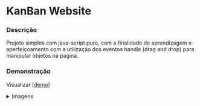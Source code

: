 
# KanBan Website

### Descrição

Projeto simples com java-script puro, com a finalidade de aprendizagem e aperfeiçoamento com a utilização dos eventos handle (drag and drop) para manipular objetos na página.  

### Demonstração

Visualizar [[demo]]()

<details>
<summary>Imagens</summary>

![demo](./github/demo_1.png)

</details>


